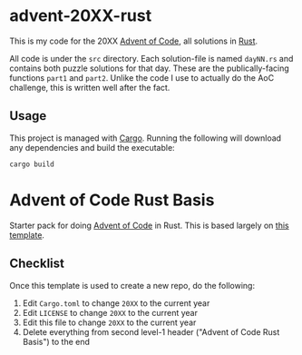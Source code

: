 # advent-20XX-rust

This is my code for the 20XX [Advent of Code](https://adventofcode.com/20XX),
all solutions in [Rust](https://www.rust-lang.org/).

All code is under the `src` directory. Each solution-file is named `dayNN.rs`
and contains both puzzle solutions for that day. These are the
publically-facing functions `part1` and `part2`. Unlike the code I use to
actually do the AoC challenge, this is written well after the fact.

## Usage

This project is managed with [Cargo](https://doc.rust-lang.org/cargo/). Running
the following will download any dependencies and build the executable:

```
cargo build
```

# Advent of Code Rust Basis

Starter pack for doing [Advent of Code](https://www.adventofcode.com) in
Rust. This is based largely on
[this template](https://github.com/nickyvanurk/advent-of-code-rust-template).

## Checklist

Once this template is used to create a new repo, do the following:

1. Edit `Cargo.toml` to change `20XX` to the current year
2. Edit `LICENSE` to change `20XX` to the current year
3. Edit this file to change `20XX` to the current year
4. Delete everything from second level-1 header ("Advent of Code Rust Basis")
   to the end
